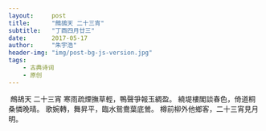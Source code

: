 ```yaml
---
layout:     post
title:      "鷓鴣天 二十三宵"
subtitle:   "丁酉四月廿三"
date:       2017-05-17
author:     "朱宇浩"
header-img: "img/post-bg-js-version.jpg"
tags:
    - 古典诗词
    - 原创
---
```


​
鷓鴣天 二十三宵
寒雨疏煙撫草輕，鴨聲爭報玉綢盈。
繞堤樓閣談春色，倚道桐桑憐晚晴。
歌婉轉，舞昇平，臨水鴛鴦葉底鶯。
樽前柳外他鄉客，二十三宵見月明。
